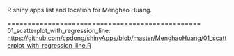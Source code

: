 R shiny apps list and location for Menghao Huang.

================================================
01_scatterplot_with_regression_line: https://github.com/cpdong/shinyApps/blob/master/MenghaoHuang/01_scatterplot_with_regression_line.R
